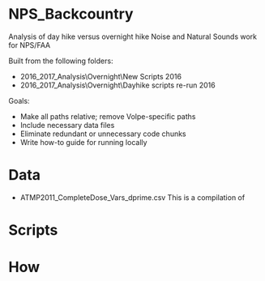 # NPS_Backcountry
Analysis of day hike versus overnight hike Noise and Natural Sounds work for NPS/FAA

Built from the following folders:
- 2016_2017_Analysis\Overnight\New Scripts 2016
- 2016_2017_Analysis\Overnight\Dayhike scripts re-run 2016

Goals:
- Make all paths relative; remove Volpe-specific paths
- Include necessary data files
- Eliminate redundant or unnecessary code chunks
- Write how-to guide for running locally


# Data
- ATMP2011_CompleteDose_Vars_dprime.csv
This is a compilation of

# Scripts

# How 